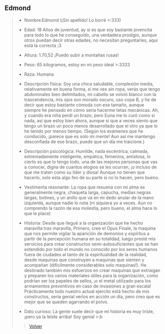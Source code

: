 ## Edmond
> - Nombre:Edmond (¡Sin apellido! Lo borré >:333)
> 
> - Edad: 18 Años de juventud, ay si es que soy bastante jovencita para todo lo que he conseguido, una verdadera prodigio, aunque otros puedan decir otras edades, no necesitan preguntarles, aquí está la correcta ;3
> 
> - Altura: 1.70,52 ¡Puedo subir a montañas rusas!
> 
> - Peso: 65 kilogramos, estoy en mi peso ideal >:3333
> 
> - Raza: Humana
> 
> - Descripción física: Soy una chica saludable, complexión media, relativamente en buena forma, si me ves sin ropa, verás que tengo abdominales bien delimitados, mi cabello se volvió blanco con la trascendencia, mis ojos son morado oscuro, uso copa B, y he de decir que estoy bastante cómoda con ese tamaño, aunque siempre he pensado en cómo sería hacerme tetas mecánicas. Ah, y cuando era niña perdí un brazo, pero Euna me lo curó como si nada, así que estoy bien ahora, aunque si que a veces siento que tengo un brazo un poco menos desarrollado que el otro ya que lo he tenido por menos tiempo. (Según los exámenes que he conducido, ¡parece que es solo mi mente! Aun así me mantengo desconfiada de ese brazo, puede que un día me traicione.)
> 
> - Descripción psicológica: Humilde, nada excéntrica, calmada, extremadamente inteligente, empática, femenina, amistosa, lo cierto es que lo tengo todo, una de las mejores personas que vas a conocer, digna de cuantos elogios se les ocurran, ¡o incluso de que me traten como su líder y diosa! Aunque no tienen que hacerlo, solo esta algo feo de su parte si no lo hacen, pero bueno.
> 
> - Vestimenta resonante: La ropa que resuena con mi alma es generalmente negra, chaqueta larga, capucha, medias negras largas, botines, y un anillo que va en mi dedo anular de la mano izquierda, aunque nadie lo nota (ni siquiera yo a veces. Aun no comprendo la razón de esa molestia, pero bueno, el alma hace lo que le place)
> 
> - Historia: Desde que llegué a la organización que he hecho maravilla tras maravilla, Primero, cree el Opus Finale, la maquina que nos permite vigilar la aparición de demonios y espíritus a partir de la percepción humana en su totalidad, luego presté mis servicios para crear constructos semi-autosuficientes que se han extendido por todo el mundo no conocido por los seres humanos fuera de ciudades al tanto de la espiritualidad de la realidad, desde maquinas que construyen a maquinas que sienten y acompañan (difícilmente considerables solo maquinas!). He destinado también mis esfuerzos en crear maquinas que extraigan y preparen los varios materiales útiles para la organización, como podrían ser los papeles de sellos, ¡o el metal utilizado para los armamentos preventivos en caso de invasiones a gran escala! Prácticamente todo nuestro actual ejercito está hecho de mis constructos, sería genial verlos en acción un día, pero creo que es mejor que se queden agarrando el polvo. 
> 
> - Dato curioso: La gente suele decir que mi historia es muy triste, ¡pero ya la leíste arriba! Soy genial >:b 
>
> > [Volver](Utopía.md)